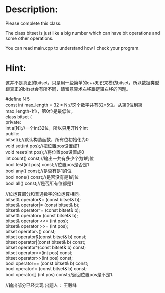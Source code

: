 # Description:
Please complete this class.

The class bitset is just like a big number which can have bit operations and some other operations.

You can read main.cpp to understand how I check your program.

# Hint:
这并不是真正的bitset，只是用一些简单的c++知识来模仿bitset，所以数据类型跟真正的bitset会有所不同，请留意算术右移跟逻辑右移的问题。

#define N 5  
const int max_length = 32 * N;//这个数字共有32*5位。从第0位到第max_length-1位，第0位是最低位。  
class bitset {  
private:  
int a[N];//一个int32位，所以只用开N个int  
public:  
bitset();//默认构造函数，所有位初始化为0  
void set(int pos);//把位置pos设置成1  
void reset(int pos);//将位置pos设置成0  
int count() const;//输出一共有多少个为1的位  
bool test(int pos) const;//位置pos是否是1  
bool any() const;//是否有是1的位  
bool none() const;//是否没有是1的位  
bool all() const;//是否所有位都是1  

//位运算部分和普通数字的位运算相同。  
bitset& operator&= (const bitset& b);  
bitset& operator|= (const bitset& b);  
bitset& operator^= (const bitset& b);  
bitset& operator= (const bitset& b);  
bitset& operator <<= (int pos);  
bitset& operator >>= (int pos);  
bitset operator~() const;  
bitset operator&(const bitset& b) const;  
bitset operator|(const bitset& b) const;  
bitset operator^(const bitset& b) const;  
bitset operator<<(int pos) const;  
bitset operator>>(int pos) const;  
bool operator== (const bitset& b) const;  
bool operator!= (const bitset& b) const;  
bool operator[] (int pos) const;//返回位置pos是不是1.  

//输出部分已经实现
出题人： 王毅峰

